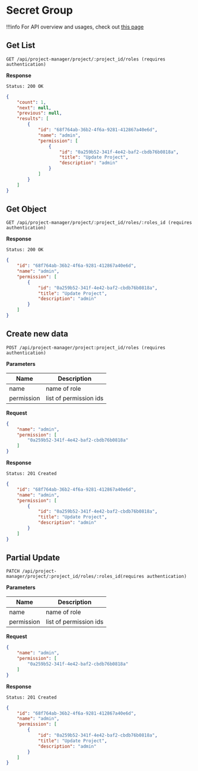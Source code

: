 # Secret Group

!!!info
    For API overview and usages, check out [this page](0-overview.md)

## Get List

```
GET /api/project-manager/project/:project_id/roles (requires authentication)
```

**Response**
```
Status: 200 OK
```
```json
{
    "count": 1,
    "next": null,
    "previous": null,
    "results": [
        {
            "id": "68f764ab-36b2-4f6a-9281-412867a40e6d",
            "name": "admin",
            "permission": [
                {
                    "id": "0a259b52-341f-4e42-baf2-cbdb76b0818a",
                    "title": "Update Project",
                    "description": "admin"
                }
            ]
        }
    ]
}
```

## Get Object

```
GET /api/project-manager/project/:project_id/roles/:roles_id (requires authentication)
```

**Response**
```
Status: 200 OK
```
```json
{
    "id": "68f764ab-36b2-4f6a-9281-412867a40e6d",
    "name": "admin",
    "permission": [
        {
            "id": "0a259b52-341f-4e42-baf2-cbdb76b0818a",
            "title": "Update Project",
            "description": "admin"
        }
    ]
}
```


## Create new data

```
POST /api/project-manager/project:project_id/roles (requires authentication)
```

**Parameters**

Name     | Description
---------|-------------------------------------
name | name of role
permission | list of permission ids

**Request**
```json
{
    "name": "admin",
    "permission": [
        "0a259b52-341f-4e42-baf2-cbdb76b0818a"
    ]
}
```

**Response**
```
Status: 201 Created
```
```json
{
    "id": "68f764ab-36b2-4f6a-9281-412867a40e6d",
    "name": "admin",
    "permission": [
        {
            "id": "0a259b52-341f-4e42-baf2-cbdb76b0818a",
            "title": "Update Project",
            "description": "admin"
        }
    ]
}
```


## Partial Update

```
PATCH /api/project-manager/project/:project_id/roles/:roles_id(requires authentication)
```

**Parameters**

Name     | Description
---------|-------------------------------------
name | name of role
permission | list of permission ids

**Request**
```json
{
    "name": "admin",
    "permission": [
        "0a259b52-341f-4e42-baf2-cbdb76b0818a"
    ]
}
```

**Response**
```
Status: 201 Created
```
```json
{
    "id": "68f764ab-36b2-4f6a-9281-412867a40e6d",
    "name": "admin",
    "permission": [
        {
            "id": "0a259b52-341f-4e42-baf2-cbdb76b0818a",
            "title": "Update Project",
            "description": "admin"
        }
    ]
}
```
